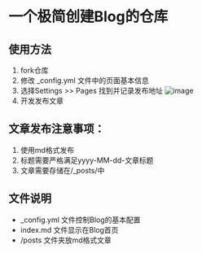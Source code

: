 # 一个极简创建Blog的仓库

## 使用方法
1. fork仓库
2. 修改 _config.yml 文件中的页面基本信息
3. 选择Settings >> Pages 找到并记录发布地址
![image](https://github.com/funnymax/blogtemplate/assets/111578882/59f196b9-54c1-4fe8-9245-5f952b2b690a)
4. 开发发布文章

## 文章发布注意事项：
1. 使用md格式发布
2. 标题需要严格满足yyyy-MM-dd-文章标题
3. 文章需要存储在/_posts/中

## 文件说明
* _config.yml 文件控制Blog的基本配置
* index.md 文件显示在Blog首页
* /posts 文件夹放md格式文章

